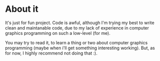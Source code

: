 # About it

It's just for fun project. Code is awful, although I'm trying my best to write clean and maintanable code, due to my lack of experience in computer graphics programming on such a low-level (for me).

You may try to read it, to learn a thing or two about computer graphics programming (maybe when i'll get something interesting working). But, as for now, I highly recommend not doing that :).
